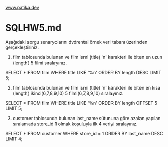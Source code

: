 www.patika.dev
# SQLHW5.md


Aşağıdaki sorgu senaryolarını dvdrental örnek veri tabanı üzerinden gerçekleştiriniz.
1. film tablosunda bulunan ve film ismi (title) 'n' karakteri ile biten en uzun (length) 5 filmi sıralayınız.
   
SELECT * FROM film
WHERE title LIKE '%n' 
ORDER BY length DESC
LIMIT 5;

2. film tablosunda bulunan ve film ismi (title) 'n' karakteri ile biten en kısa (length) ikinci(6,7,8,9,10) 5 filmi(6,7,8,9,10) sıralayınız.

SELECT * FROM film
WHERE title LIKE '%n' 
ORDER BY length 
OFFSET 5
LIMIT 5;

3. customer tablosunda bulunan last_name sütununa göre azalan yapılan sıralamada store_id 1 olmak koşuluyla ilk 4 veriyi sıralayınız.

SELECT * FROM customer 
WHERE store_id = 1
ORDER BY last_name DESC
LIMIT 4;
